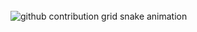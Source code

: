 <br clear="both">

<picture align="center">
  <source media="(prefers-color-scheme: dark)" srcset="https://raw.githubusercontent.com/MrBranco0/MrBranco0/output/github-contribution-grid-snake-dark.svg">
  <source media="(prefers-color-scheme: light)" srcset="https://raw.githubusercontent.com/MrBranco0/MrBranco0/output/github-contribution-grid-snake-dark.svg">
  <img align="center" alt="github contribution grid snake animation" src="https://raw.githubusercontent.com/MrBranco0/MrBranco0/output/github-contribution-grid-snake.svg">
</picture>

